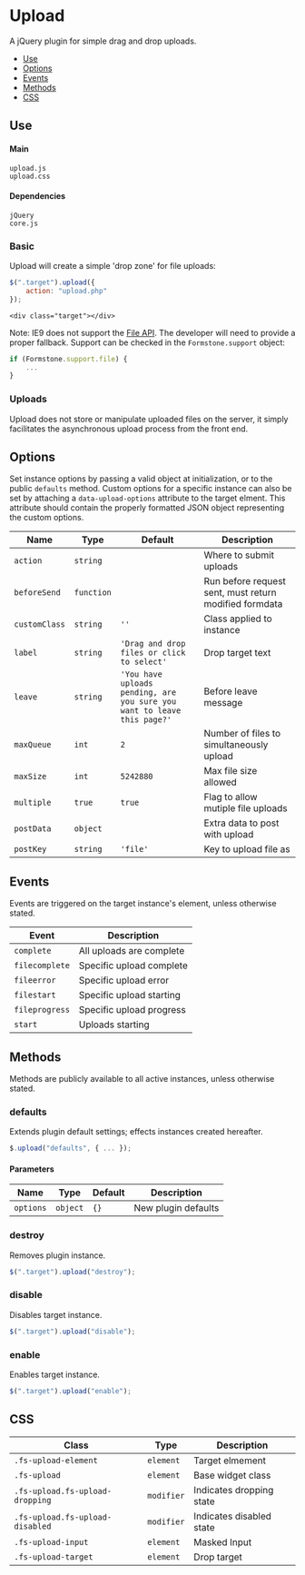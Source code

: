 # Upload

A jQuery plugin for simple drag and drop uploads.

* [Use](#use)
* [Options](#options)
* [Events](#events)
* [Methods](#methods)
* [CSS](#css)

## Use 

#### Main

```markup
upload.js
upload.css
```

#### Dependencies

```markup
jQuery
core.js
```

### Basic

Upload will create a simple 'drop zone' for file uploads:

```javascript
$(".target").upload({
	action: "upload.php"
});
```

```markup
<div class="target"></div>
```

Note: IE9 does not support the <a href="http://caniuse.com/#feat=fileapi" target="_blank">File API</a>. The developer will need to provide a proper fallback. Support can be checked in the `Formstone.support` object:

```js
if (Formstone.support.file) {
	...
}
```

### Uploads

Upload does not store or manipulate uploaded files on the server, it simply facilitates the asynchronous upload process from the front end.

## Options

Set instance options by passing a valid object at initialization, or to the public `defaults` method. Custom options for a specific instance can also be set by attaching a `data-upload-options` attribute to the target elment. This attribute should contain the properly formatted JSON object representing the custom options.

| Name | Type | Default | Description |
| --- | --- | --- | --- |
| `action` | `string` | &nbsp; | Where to submit uploads |
| `beforeSend` | `function` | &nbsp; | Run before request sent, must return modified formdata |
| `customClass` | `string` | `''` | Class applied to instance |
| `label` | `string` | `'Drag and drop files or click to select'` | Drop target text |
| `leave` | `string` | `'You have uploads pending, are you sure you want to leave this page?'` | Before leave message |
| `maxQueue` | `int` | `2` | Number of files to simultaneously upload |
| `maxSize` | `int` | `5242880` | Max file size allowed |
| `multiple` | `true` | `true` | Flag to allow mutiple file uploads |
| `postData` | `object` | &nbsp; | Extra data to post with upload |
| `postKey` | `string` | `'file'` | Key to upload file as |

## Events

Events are triggered on the target instance's element, unless otherwise stated.

| Event | Description |
| --- | --- |
| `complete` | All uploads are complete |
| `filecomplete` | Specific upload complete |
| `fileerror` | Specific upload error |
| `filestart` | Specific upload starting |
| `fileprogress` | Specific upload progress |
| `start` | Uploads starting |

## Methods

Methods are publicly available to all active instances, unless otherwise stated.

### defaults

Extends plugin default settings; effects instances created hereafter.

```javascript
$.upload("defaults", { ... });
```

#### Parameters

| Name | Type | Default | Description |
| --- | --- | --- | --- |
| `options` | `object` | `{}` | New plugin defaults |

### destroy

Removes plugin instance.

```javascript
$(".target").upload("destroy");
```

### disable

Disables target instance.

```javascript
$(".target").upload("disable");
```

### enable

Enables target instance.

```javascript
$(".target").upload("enable");
```

## CSS

| Class | Type | Description |
| --- | --- | --- |
| `.fs-upload-element` | `element` | Target elmement |
| `.fs-upload` | `element` | Base widget class |
| `.fs-upload.fs-upload-dropping` | `modifier` | Indicates dropping state |
| `.fs-upload.fs-upload-disabled` | `modifier` | Indicates disabled state |
| `.fs-upload-input` | `element` | Masked Input |
| `.fs-upload-target` | `element` | Drop target |


